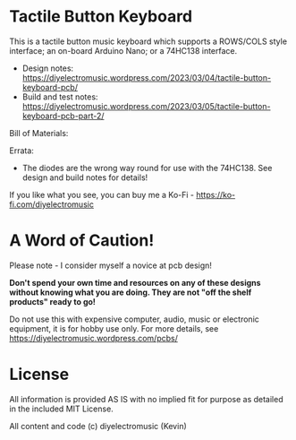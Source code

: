 # Tactile Button Keyboard

This is a tactile button music keyboard which supports a ROWS/COLS style interface; an on-board Arduino Nano; or a 74HC138 interface.

- Design notes: https://diyelectromusic.wordpress.com/2023/03/04/tactile-button-keyboard-pcb/
- Build and test notes: https://diyelectromusic.wordpress.com/2023/03/05/tactile-button-keyboard-pcb-part-2/

Bill of Materials:

Errata:
- The diodes are the wrong way round for use with the 74HC138. See design and build notes for details!

If you like what you see, you can buy me a Ko-Fi - https://ko-fi.com/diyelectromusic

#  A Word of Caution!

Please note - I consider myself a novice at pcb design!

**Don't spend your own time and resources on any of these designs without knowing what you are doing.  They are not "off the shelf products" ready to go!**

Do not use this with expensive computer, audio, music or electronic equipment, it is for hobby use only.  For more details, see https://diyelectromusic.wordpress.com/pcbs/

# License

All information is provided AS IS with no implied fit for purpose as detailed in the included MIT License.

All content and code (c) diyelectromusic (Kevin)
